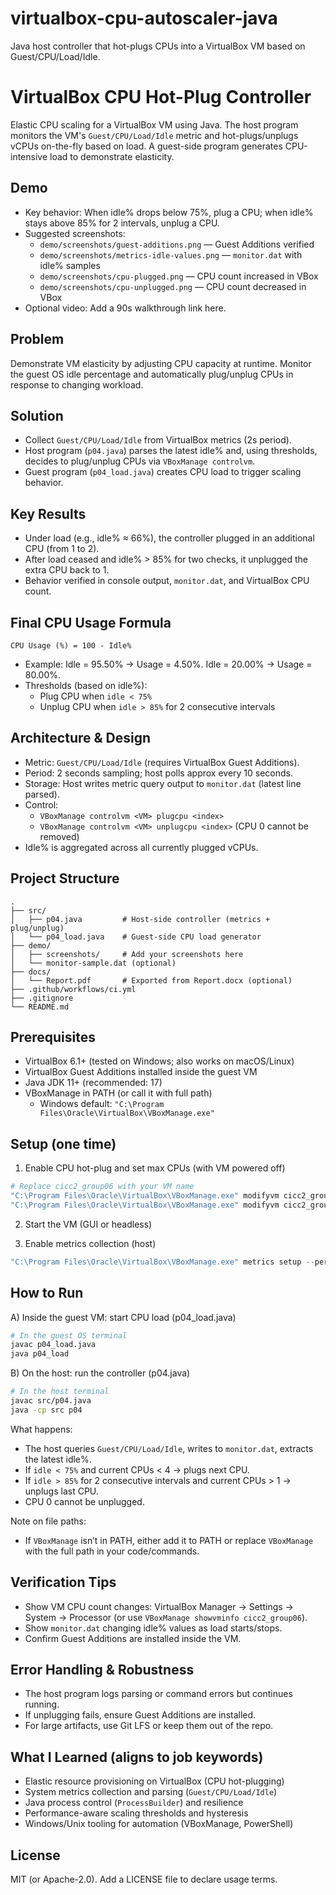 # virtualbox-cpu-autoscaler-java
Java host controller that hot-plugs CPUs into a VirtualBox VM based on Guest/CPU/Load/Idle.
# VirtualBox CPU Hot-Plug Controller 

Elastic CPU scaling for a VirtualBox VM using Java. The host program monitors the VM's `Guest/CPU/Load/Idle` metric and hot-plugs/unplugs vCPUs on-the-fly based on load. A guest-side program generates CPU-intensive load to demonstrate elasticity.

## Demo
- Key behavior: When idle% drops below 75%, plug a CPU; when idle% stays above 85% for 2 intervals, unplug a CPU.
- Suggested screenshots:
  - `demo/screenshots/guest-additions.png` — Guest Additions verified
  - `demo/screenshots/metrics-idle-values.png` — `monitor.dat` with idle% samples
  - `demo/screenshots/cpu-plugged.png` — CPU count increased in VBox
  - `demo/screenshots/cpu-unplugged.png` — CPU count decreased in VBox
- Optional video: Add a 90s walkthrough link here.

## Problem
Demonstrate VM elasticity by adjusting CPU capacity at runtime. Monitor the guest OS idle percentage and automatically plug/unplug CPUs in response to changing workload.

## Solution
- Collect `Guest/CPU/Load/Idle` from VirtualBox metrics (2s period).
- Host program (`p04.java`) parses the latest idle% and, using thresholds, decides to plug/unplug CPUs via `VBoxManage controlvm`.
- Guest program (`p04_load.java`) creates CPU load to trigger scaling behavior.

## Key Results
- Under load (e.g., idle% ≈ 66%), the controller plugged in an additional CPU (from 1 to 2).
- After load ceased and idle% > 85% for two checks, it unplugged the extra CPU back to 1.
- Behavior verified in console output, `monitor.dat`, and VirtualBox CPU count.

## Final CPU Usage Formula
`CPU Usage (%) = 100 - Idle%`

- Example: Idle = 95.50% → Usage = 4.50%. Idle = 20.00% → Usage = 80.00%.
- Thresholds (based on idle%):
  - Plug CPU when `idle < 75%`
  - Unplug CPU when `idle > 85%` for 2 consecutive intervals

## Architecture & Design
- Metric: `Guest/CPU/Load/Idle` (requires VirtualBox Guest Additions).
- Period: 2 seconds sampling; host polls approx every 10 seconds.
- Storage: Host writes metric query output to `monitor.dat` (latest line parsed).
- Control:
  - `VBoxManage controlvm <VM> plugcpu <index>`
  - `VBoxManage controlvm <VM> unplugcpu <index>` (CPU 0 cannot be removed)
- Idle% is aggregated across all currently plugged vCPUs.

## Project Structure
```
.
├── src/
│   ├── p04.java         # Host-side controller (metrics + plug/unplug)
│   └── p04_load.java    # Guest-side CPU load generator
├── demo/
│   ├── screenshots/     # Add your screenshots here
│   └── monitor-sample.dat (optional)
├── docs/
│   └── Report.pdf       # Exported from Report.docx (optional)
├── .github/workflows/ci.yml
├── .gitignore
└── README.md
```

## Prerequisites
- VirtualBox 6.1+ (tested on Windows; also works on macOS/Linux)
- VirtualBox Guest Additions installed inside the guest VM
- Java JDK 11+ (recommended: 17)
- VBoxManage in PATH (or call it with full path)
  - Windows default: `"C:\Program Files\Oracle\VirtualBox\VBoxManage.exe"`

## Setup (one time)
1) Enable CPU hot-plug and set max CPUs (with VM powered off)
```powershell
# Replace cicc2_group06 with your VM name
"C:\Program Files\Oracle\VirtualBox\VBoxManage.exe" modifyvm cicc2_group06 --cpu-hotplug on
"C:\Program Files\Oracle\VirtualBox\VBoxManage.exe" modifyvm cicc2_group06 --cpus 4
```

2) Start the VM (GUI or headless)

3) Enable metrics collection (host)
```powershell
"C:\Program Files\Oracle\VirtualBox\VBoxManage.exe" metrics setup --period 2 cicc2_group06 Guest/CPU/Load/Idle
```

## How to Run

A) Inside the guest VM: start CPU load (p04_load.java)
```bash
# In the guest OS terminal
javac p04_load.java
java p04_load
```

B) On the host: run the controller (p04.java)
```bash
# In the host terminal
javac src/p04.java
java -cp src p04
```

What happens:
- The host queries `Guest/CPU/Load/Idle`, writes to `monitor.dat`, extracts the latest idle%.
- If `idle < 75%` and current CPUs < 4 → plugs next CPU.
- If `idle > 85%` for 2 consecutive intervals and current CPUs > 1 → unplugs last CPU.
- CPU 0 cannot be unplugged.

Note on file paths:
- If `VBoxManage` isn’t in PATH, either add it to PATH or replace `VBoxManage` with the full path in your code/commands.

## Verification Tips
- Show VM CPU count changes: VirtualBox Manager → Settings → System → Processor (or use `VBoxManage showvminfo cicc2_group06`).
- Show `monitor.dat` changing idle% values as load starts/stops.
- Confirm Guest Additions are installed inside the VM.

## Error Handling & Robustness
- The host program logs parsing or command errors but continues running.
- If unplugging fails, ensure Guest Additions are installed.
- For large artifacts, use Git LFS or keep them out of the repo.

## What I Learned (aligns to job keywords)
- Elastic resource provisioning on VirtualBox (CPU hot-plugging)
- System metrics collection and parsing (`Guest/CPU/Load/Idle`)
- Java process control (`ProcessBuilder`) and resilience
- Performance-aware scaling thresholds and hysteresis
- Windows/Unix tooling for automation (VBoxManage, PowerShell)

## License
MIT (or Apache-2.0). Add a LICENSE file to declare usage terms.
